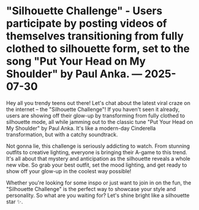 # "Silhouette Challenge" - Users participate by posting videos of themselves transitioning from fully clothed to silhouette form, set to the song "Put Your Head on My Shoulder" by Paul Anka. — 2025-07-30

Hey all you trendy teens out there! Let's chat about the latest viral craze on the internet – the "Silhouette Challenge"! If you haven't seen it already, users are showing off their glow-up by transforming from fully clothed to silhouette mode, all while jamming out to the classic tune "Put Your Head on My Shoulder" by Paul Anka. It's like a modern-day Cinderella transformation, but with a catchy soundtrack.

Not gonna lie, this challenge is seriously addicting to watch. From stunning outfits to creative lighting, everyone is bringing their A-game to this trend. It's all about that mystery and anticipation as the silhouette reveals a whole new vibe. So grab your best outfit, set the mood lighting, and get ready to show off your glow-up in the coolest way possible!

Whether you're looking for some inspo or just want to join in on the fun, the "Silhouette Challenge" is the perfect way to showcase your style and personality. So what are you waiting for? Let's shine bright like a silhouette star ✨.